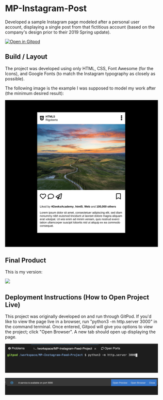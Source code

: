 # MP-Instagram-Post
  Developed a sample Instagram page modeled after a personal user account, displaying a single post from that fictitious account (based on the company's design prior to their 2019 Spring update).

[![Open in Gitpod](https://gitpod.io/button/open-in-gitpod.svg)](https://gitpod.io#https://github.com/ProspersMartin/MP-Instagram-Post)


## Build / Layout
  The project was developed using only HTML, CSS, Font Awesome (for the Icons), and Google Fonts (to match the Instagram typography as closely as possible).
  
  The following image is the example I was supposed to model my work after (the minimum desired result):
  
  ![](./images/instagramPostProjectExample.png)

## Final Product
This is my version:

  ![](./images/instagramPostProject.gif)

## Deployment Instructions (How to Open Project Live)
  This project was originally developed on and run through GitPod. If you'd like to view the page live in a browser, run "python3 -m http.server 3000" in the command terminal. Once entered, Gitpod will give you options to view the project; click "Open Browser". A new tab should open up displaying the page. 

  ![](./images/sampleOfRunCommand.png)

  ![](./images/sampleOfOpenBrowserOption.png)

